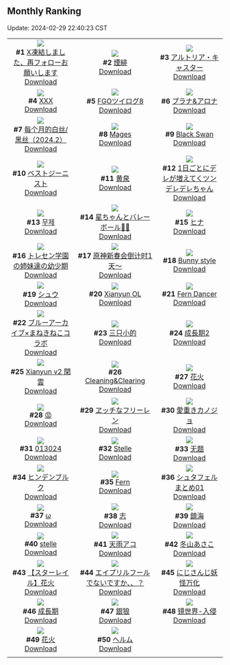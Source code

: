 ## Monthly Ranking
Update: 2024-02-29 22:40:23 CST

|      |      |      |
| :----: | :----: | :----: |
| ![](https://i.pixiv.re/c/240x480/img-master/img/2024/02/01/19/04/58/115670403_p0_master1200.jpg)<br>**#1** [X凍結しました、再フォローお願いします](https://www.pixiv.net/artworks/115670403)<br>[Download](https://i.pixiv.re/img-original/img/2024/02/01/19/04/58/115670403_p0.jpg) | ![](https://i.pixiv.re/c/240x480/img-master/img/2024/01/31/00/00/23/115624422_p0_master1200.jpg)<br>**#2** [煙緋](https://www.pixiv.net/artworks/115624422)<br>[Download](https://i.pixiv.re/img-original/img/2024/01/31/00/00/23/115624422_p0.jpg) | ![](https://i.pixiv.re/c/240x480/img-master/img/2024/02/01/01/07/06/115654627_p0_master1200.jpg)<br>**#3** [アルトリア・キャスター](https://www.pixiv.net/artworks/115654627)<br>[Download](https://i.pixiv.re/img-original/img/2024/02/01/01/07/06/115654627_p0.jpg) |
| ![](https://i.pixiv.re/c/240x480/img-master/img/2024/01/31/00/00/06/115624355_p0_master1200.jpg)<br>**#4** [XXX](https://www.pixiv.net/artworks/115624355)<br>[Download](https://i.pixiv.re/img-original/img/2024/01/31/00/00/06/115624355_p0.png) | ![](https://i.pixiv.re/c/240x480/img-master/img/2024/02/01/22/49/36/115677023_p0_master1200.jpg)<br>**#5** [FGOツイログ8](https://www.pixiv.net/artworks/115677023)<br>[Download](https://i.pixiv.re/img-original/img/2024/02/01/22/49/36/115677023_p0.jpg) | ![](https://i.pixiv.re/c/240x480/img-master/img/2024/01/31/00/01/04/115624537_p0_master1200.jpg)<br>**#6** [プラナ&アロナ](https://www.pixiv.net/artworks/115624537)<br>[Download](https://i.pixiv.re/img-original/img/2024/01/31/00/01/04/115624537_p0.jpg) |
| ![](https://i.pixiv.re/c/240x480/img-master/img/2024/02/01/21/45/26/115674948_p0_master1200.jpg)<br>**#7** [每个月的白丝/黑丝（2024.2）](https://www.pixiv.net/artworks/115674948)<br>[Download](https://i.pixiv.re/img-original/img/2024/02/01/21/45/26/115674948_p0.jpg) | ![](https://i.pixiv.re/c/240x480/img-master/img/2024/01/30/12/10/46/115608495_p0_master1200.jpg)<br>**#8** [Mages](https://www.pixiv.net/artworks/115608495)<br>[Download](https://i.pixiv.re/img-original/img/2024/01/30/12/10/46/115608495_p0.jpg) | ![](https://i.pixiv.re/c/240x480/img-master/img/2024/02/01/19/00/02/115670201_p0_master1200.jpg)<br>**#9** [Black Swan](https://www.pixiv.net/artworks/115670201)<br>[Download](https://i.pixiv.re/img-original/img/2024/02/01/19/00/02/115670201_p0.jpg) |
| ![](https://i.pixiv.re/c/240x480/img-master/img/2024/02/01/00/00/57/115652262_p0_master1200.jpg)<br>**#10** [ベストジーニスト](https://www.pixiv.net/artworks/115652262)<br>[Download](https://i.pixiv.re/img-original/img/2024/02/01/00/00/57/115652262_p0.jpg) | ![](https://i.pixiv.re/c/240x480/img-master/img/2024/02/02/00/01/11/115679391_p0_master1200.jpg)<br>**#11** [黄泉](https://www.pixiv.net/artworks/115679391)<br>[Download](https://i.pixiv.re/img-original/img/2024/02/02/00/01/11/115679391_p0.png) | ![](https://i.pixiv.re/c/240x480/img-master/img/2024/02/01/00/02/01/115652390_p0_master1200.jpg)<br>**#12** [1日ごとにデレが増えてくツンデレデレちゃん](https://www.pixiv.net/artworks/115652390)<br>[Download](https://i.pixiv.re/img-original/img/2024/02/01/00/02/01/115652390_p0.png) |
| ![](https://i.pixiv.re/c/240x480/img-master/img/2024/02/01/03/03/48/115656716_p0_master1200.jpg)<br>**#13** [무제](https://www.pixiv.net/artworks/115656716)<br>[Download](https://i.pixiv.re/img-original/img/2024/02/01/03/03/48/115656716_p0.png) | ![](https://i.pixiv.re/c/240x480/img-master/img/2024/02/01/03/40/26/115657120_p0_master1200.jpg)<br>**#14** [星ちゃんとバレーボール🌟🏐](https://www.pixiv.net/artworks/115657120)<br>[Download](https://i.pixiv.re/img-original/img/2024/02/01/03/40/26/115657120_p0.jpg) | ![](https://i.pixiv.re/c/240x480/img-master/img/2024/02/01/20/26/17/115672521_p0_master1200.jpg)<br>**#15** [ヒナ](https://www.pixiv.net/artworks/115672521)<br>[Download](https://i.pixiv.re/img-original/img/2024/02/01/20/26/17/115672521_p0.png) |
| ![](https://i.pixiv.re/c/240x480/img-master/img/2024/02/01/06/46/37/115659013_p0_master1200.jpg)<br>**#16** [トレセン学園の姉妹達の幼少期](https://www.pixiv.net/artworks/115659013)<br>[Download](https://i.pixiv.re/img-original/img/2024/02/01/06/46/37/115659013_p0.jpg) | ![](https://i.pixiv.re/c/240x480/img-master/img/2024/02/01/22/12/03/115675831_p0_master1200.jpg)<br>**#17** [原神新春会倒计时1天～](https://www.pixiv.net/artworks/115675831)<br>[Download](https://i.pixiv.re/img-original/img/2024/02/01/22/12/03/115675831_p0.jpg) | ![](https://i.pixiv.re/c/240x480/img-master/img/2024/02/01/19/35/46/115671154_p0_master1200.jpg)<br>**#18** [Bunny style](https://www.pixiv.net/artworks/115671154)<br>[Download](https://i.pixiv.re/img-original/img/2024/02/01/19/35/46/115671154_p0.jpg) |
| ![](https://i.pixiv.re/c/240x480/img-master/img/2024/01/31/17/00/17/115639806_p0_master1200.jpg)<br>**#19** [シュウ](https://www.pixiv.net/artworks/115639806)<br>[Download](https://i.pixiv.re/img-original/img/2024/01/31/17/00/17/115639806_p0.jpg) | ![](https://i.pixiv.re/c/240x480/img-master/img/2024/01/31/20/00/28/115639172_p0_master1200.jpg)<br>**#20** [Xianyun OL](https://www.pixiv.net/artworks/115639172)<br>[Download](https://i.pixiv.re/img-original/img/2024/01/31/20/00/28/115639172_p0.jpg) | ![](https://i.pixiv.re/c/240x480/img-master/img/2024/01/30/03/28/25/115602370_p0_master1200.jpg)<br>**#21** [Fern  Dancer](https://www.pixiv.net/artworks/115602370)<br>[Download](https://i.pixiv.re/img-original/img/2024/01/30/03/28/25/115602370_p0.jpg) |
| ![](https://i.pixiv.re/c/240x480/img-master/img/2024/02/01/13/43/40/115664542_p0_master1200.jpg)<br>**#22** [ブルーアーカイブ×まねきねこコラボ](https://www.pixiv.net/artworks/115664542)<br>[Download](https://i.pixiv.re/img-original/img/2024/02/01/13/43/40/115664542_p0.png) | ![](https://i.pixiv.re/c/240x480/img-master/img/2024/02/01/00/50/18/115654142_p0_master1200.jpg)<br>**#23** [三只小的](https://www.pixiv.net/artworks/115654142)<br>[Download](https://i.pixiv.re/img-original/img/2024/02/01/00/50/18/115654142_p0.png) | ![](https://i.pixiv.re/c/240x480/img-master/img/2024/01/31/01/27/06/115627021_p0_master1200.jpg)<br>**#24** [成長期2](https://www.pixiv.net/artworks/115627021)<br>[Download](https://i.pixiv.re/img-original/img/2024/01/31/01/27/06/115627021_p0.jpg) |
| ![](https://i.pixiv.re/c/240x480/img-master/img/2024/02/01/03/25/29/115656981_p0_master1200.jpg)<br>**#25** [Xianyun v2 閑雲](https://www.pixiv.net/artworks/115656981)<br>[Download](https://i.pixiv.re/img-original/img/2024/02/01/03/25/29/115656981_p0.jpg) | ![](https://i.pixiv.re/c/240x480/img-master/img/2024/01/30/00/01/27/115597934_p0_master1200.jpg)<br>**#26** [Cleaning&Clearing](https://www.pixiv.net/artworks/115597934)<br>[Download](https://i.pixiv.re/img-original/img/2024/01/30/00/01/27/115597934_p0.png) | ![](https://i.pixiv.re/c/240x480/img-master/img/2024/02/01/16/04/24/115666552_p0_master1200.jpg)<br>**#27** [花火](https://www.pixiv.net/artworks/115666552)<br>[Download](https://i.pixiv.re/img-original/img/2024/02/01/16/04/24/115666552_p0.png) |
| ![](https://i.pixiv.re/c/240x480/img-master/img/2024/01/31/07/38/45/115631898_p0_master1200.jpg)<br>**#28** [😡](https://www.pixiv.net/artworks/115631898)<br>[Download](https://i.pixiv.re/img-original/img/2024/01/31/07/38/45/115631898_p0.jpg) | ![](https://i.pixiv.re/c/240x480/img-master/img/2024/02/02/18/00/18/115695887_p0_master1200.jpg)<br>**#29** [ヱッチなフリーレン](https://www.pixiv.net/artworks/115695887)<br>[Download](https://i.pixiv.re/img-original/img/2024/02/02/18/00/18/115695887_p0.jpg) | ![](https://i.pixiv.re/c/240x480/img-master/img/2024/02/01/18/24/19/115669338_p0_master1200.jpg)<br>**#30** [愛重きカノジョ](https://www.pixiv.net/artworks/115669338)<br>[Download](https://i.pixiv.re/img-original/img/2024/02/01/18/24/19/115669338_p0.jpg) |
| ![](https://i.pixiv.re/c/240x480/img-master/img/2024/01/30/17/23/23/115613184_p0_master1200.jpg)<br>**#31** [013024](https://www.pixiv.net/artworks/115613184)<br>[Download](https://i.pixiv.re/img-original/img/2024/01/30/17/23/23/115613184_p0.jpg) | ![](https://i.pixiv.re/c/240x480/img-master/img/2024/01/31/18/03/56/115641238_p0_master1200.jpg)<br>**#32** [Stelle](https://www.pixiv.net/artworks/115641238)<br>[Download](https://i.pixiv.re/img-original/img/2024/01/31/18/03/56/115641238_p0.jpg) | ![](https://i.pixiv.re/c/240x480/img-master/img/2024/01/31/21/14/33/115646482_p0_master1200.jpg)<br>**#33** [无题](https://www.pixiv.net/artworks/115646482)<br>[Download](https://i.pixiv.re/img-original/img/2024/01/31/21/14/33/115646482_p0.png) |
| ![](https://i.pixiv.re/c/240x480/img-master/img/2024/02/02/11/11/09/115616258_p0_master1200.jpg)<br>**#34** [ヒンデンブルク](https://www.pixiv.net/artworks/115616258)<br>[Download](https://i.pixiv.re/img-original/img/2024/02/02/11/11/09/115616258_p0.png) | ![](https://i.pixiv.re/c/240x480/img-master/img/2024/02/01/19/31/35/115671071_p0_master1200.jpg)<br>**#35** [Fern](https://www.pixiv.net/artworks/115671071)<br>[Download](https://i.pixiv.re/img-original/img/2024/02/01/19/31/35/115671071_p0.jpg) | ![](https://i.pixiv.re/c/240x480/img-master/img/2024/02/01/00/22/09/115653283_p0_master1200.jpg)<br>**#36** [シュタフェルまとめ01](https://www.pixiv.net/artworks/115653283)<br>[Download](https://i.pixiv.re/img-original/img/2024/02/01/00/22/09/115653283_p0.jpg) |
| ![](https://i.pixiv.re/c/240x480/img-master/img/2024/02/02/01/10/13/115681484_p0_master1200.jpg)<br>**#37** [ω](https://www.pixiv.net/artworks/115681484)<br>[Download](https://i.pixiv.re/img-original/img/2024/02/02/01/10/13/115681484_p0.jpg) | ![](https://i.pixiv.re/c/240x480/img-master/img/2024/02/01/00/04/35/115652575_p0_master1200.jpg)<br>**#38** [志](https://www.pixiv.net/artworks/115652575)<br>[Download](https://i.pixiv.re/img-original/img/2024/02/01/00/04/35/115652575_p0.jpg) | ![](https://i.pixiv.re/c/240x480/img-master/img/2024/01/31/23/22/24/115644503_p0_master1200.jpg)<br>**#39** [鎮海](https://www.pixiv.net/artworks/115644503)<br>[Download](https://i.pixiv.re/img-original/img/2024/01/31/23/22/24/115644503_p0.jpg) |
| ![](https://i.pixiv.re/c/240x480/img-master/img/2024/01/31/00/14/55/115625206_p0_master1200.jpg)<br>**#40** [stelle](https://www.pixiv.net/artworks/115625206)<br>[Download](https://i.pixiv.re/img-original/img/2024/01/31/00/14/55/115625206_p0.jpg) | ![](https://i.pixiv.re/c/240x480/img-master/img/2024/01/31/18/18/38/115641539_p0_master1200.jpg)<br>**#41** [天雨アコ](https://www.pixiv.net/artworks/115641539)<br>[Download](https://i.pixiv.re/img-original/img/2024/01/31/18/18/38/115641539_p0.png) | ![](https://i.pixiv.re/c/240x480/img-master/img/2024/02/02/10/00/00/115687978_p0_master1200.jpg)<br>**#42** [冬山あさこ](https://www.pixiv.net/artworks/115687978)<br>[Download](https://i.pixiv.re/img-original/img/2024/02/02/10/00/00/115687978_p0.png) |
| ![](https://i.pixiv.re/c/240x480/img-master/img/2024/02/03/11/01/29/115714785_p0_master1200.jpg)<br>**#43** [【スターレイル】花火](https://www.pixiv.net/artworks/115714785)<br>[Download](https://i.pixiv.re/img-original/img/2024/02/03/11/01/29/115714785_p0.png) | ![](https://i.pixiv.re/c/240x480/img-master/img/2024/02/01/14/42/21/115665383_p0_master1200.jpg)<br>**#44** [エイプリルフールでないですか、、？](https://www.pixiv.net/artworks/115665383)<br>[Download](https://i.pixiv.re/img-original/img/2024/02/01/14/42/21/115665383_p0.jpg) | ![](https://i.pixiv.re/c/240x480/img-master/img/2024/02/01/22/21/07/115676106_p0_master1200.jpg)<br>**#45** [にじさんじ妖怪万化](https://www.pixiv.net/artworks/115676106)<br>[Download](https://i.pixiv.re/img-original/img/2024/02/01/22/21/07/115676106_p0.png) |
| ![](https://i.pixiv.re/c/240x480/img-master/img/2024/01/30/02/50/37/115601882_p0_master1200.jpg)<br>**#46** [成長期](https://www.pixiv.net/artworks/115601882)<br>[Download](https://i.pixiv.re/img-original/img/2024/01/30/02/50/37/115601882_p0.png) | ![](https://i.pixiv.re/c/240x480/img-master/img/2024/02/02/00/00/45/115679325_p0_master1200.jpg)<br>**#47** [銀狼](https://www.pixiv.net/artworks/115679325)<br>[Download](https://i.pixiv.re/img-original/img/2024/02/02/00/00/45/115679325_p0.jpg) | ![](https://i.pixiv.re/c/240x480/img-master/img/2024/02/01/00/00/10/115652133_p0_master1200.jpg)<br>**#48** [镜世界-入侵](https://www.pixiv.net/artworks/115652133)<br>[Download](https://i.pixiv.re/img-original/img/2024/02/01/00/00/10/115652133_p0.png) |
| ![](https://i.pixiv.re/c/240x480/img-master/img/2024/02/03/18/56/49/115727998_p0_master1200.jpg)<br>**#49** [花火](https://www.pixiv.net/artworks/115727998)<br>[Download](https://i.pixiv.re/img-original/img/2024/02/03/18/56/49/115727998_p0.png) | ![](https://i.pixiv.re/c/240x480/img-master/img/2024/02/03/00/00/54/115706740_p0_master1200.jpg)<br>**#50** [ヘルム](https://www.pixiv.net/artworks/115706740)<br>[Download](https://i.pixiv.re/img-original/img/2024/02/03/00/00/54/115706740_p0.jpg) |
|      |
